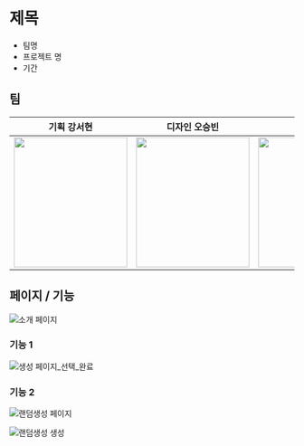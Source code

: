 # 제목

- 팀명
- 프로젝트 명
- 기간
## 팀
|기획 강서현|디자인 오승빈|FE 강한림|BE 이영재|
|------|---|---|--|
|<img src="https://github.com/user-attachments/assets/cb9b6517-96d4-4d4a-863a-ac59c101cad1"  width="200" height="230">|<img src="https://github.com/user-attachments/assets/fd124949-5505-4923-aaea-6584359ecf4b"  width="200" height="230">|<img src="https://github.com/user-attachments/assets/cb9b6517-96d4-4d4a-863a-ac59c101cad1"  width="200" height="230">|<img src="https://github.com/user-attachments/assets/4d4e81c4-2894-4e42-a88a-6076f2ce8c6d"  width="200" height="230">|


## 페이지 / 기능

![소개 페이지](https://github.com/user-attachments/assets/93220071-2c74-4e97-8986-5db631b1d343)


### 기능 1

![생성 페이지_선택_완료](https://github.com/user-attachments/assets/e1b37c2d-a0db-4469-9386-df7fe8971aeb)

### 기능 2

![랜덤생성 페이지](https://github.com/user-attachments/assets/cfd7991c-76db-422c-9d50-0cd1e04bfba8)

![랜덤생성 생성](https://github.com/user-attachments/assets/41be0e00-b6e4-4593-a2d2-025e3ffddb59)



